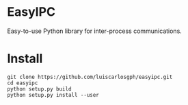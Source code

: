 # EasyIPC
Easy-to-use Python library for inter-process communications.

# Install
```
git clone https://github.com/luiscarlosgph/easyipc.git
cd easyipc
python setup.py build
python setup.py install --user
```
